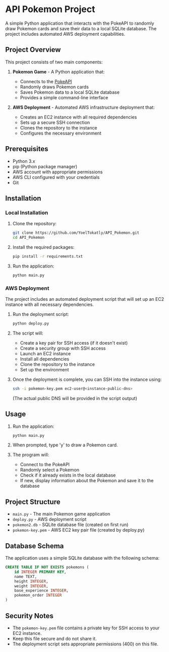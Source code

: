 # API Pokemon Project

A simple Python application that interacts with the PokeAPI to randomly draw Pokemon cards and save their data to a local SQLite database. The project includes automated AWS deployment capabilities.

## Project Overview

This project consists of two main components:

1. **Pokemon Game** - A Python application that:
   - Connects to the [PokeAPI](https://pokeapi.co/)
   - Randomly draws Pokemon cards
   - Saves Pokemon data to a local SQLite database
   - Provides a simple command-line interface

2. **AWS Deployment** - Automated AWS infrastructure deployment that:
   - Creates an EC2 instance with all required dependencies
   - Sets up a secure SSH connection
   - Clones the repository to the instance
   - Configures the necessary environment

## Prerequisites

- Python 3.x
- pip (Python package manager)
- AWS account with appropriate permissions
- AWS CLI configured with your credentials
- Git

## Installation

### Local Installation

1. Clone the repository:
   ```bash
   git clone https://github.com/YoelTokatly/API_Pokemon.git
   cd API_Pokemon
   ```

2. Install the required packages:
   ```bash
   pip install -r requirements.txt
   ```

3. Run the application:
   ```bash
   python main.py
   ```

### AWS Deployment

The project includes an automated deployment script that will set up an EC2 instance with all necessary dependencies.

1. Run the deployment script:
   ```bash
   python deploy.py
   ```

2. The script will:
   - Create a key pair for SSH access (if it doesn't exist)
   - Create a security group with SSH access
   - Launch an EC2 instance
   - Install all dependencies
   - Clone the repository to the instance
   - Set up the environment

3. Once the deployment is complete, you can SSH into the instance using:
   ```bash
   ssh -i pokemon-key.pem ec2-user@<instance-public-dns>
   ```
   (The actual public DNS will be provided in the script output)

## Usage

1. Run the application:
   ```bash
   python main.py
   ```

2. When prompted, type 'y' to draw a Pokemon card.

3. The program will:
   - Connect to the PokeAPI
   - Randomly select a Pokemon
   - Check if it already exists in the local database
   - If new, display information about the Pokemon and save it to the database

## Project Structure

- `main.py` - The main Pokemon game application
- `deploy.py` - AWS deployment script
- `pokemon2.db` - SQLite database file (created on first run)
- `pokemon-key.pem` - AWS EC2 key pair file (created by deploy.py)

## Database Schema

The application uses a simple SQLite database with the following schema:

```sql
CREATE TABLE IF NOT EXISTS pokemons (
    id INTEGER PRIMARY KEY,
    name TEXT,
    height INTEGER,
    weight INTEGER,
    base_experience INTEGER,
    pokemon_order INTEGER
)
```

## Security Notes

- The `pokemon-key.pem` file contains a private key for SSH access to your EC2 instance.
- Keep this file secure and do not share it.
- The deployment script sets appropriate permissions (400) on this file.

